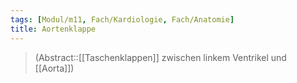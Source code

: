 ```yaml
---
tags: [Modul/m11, Fach/Kardiologie, Fach/Anatomie]
title: Aortenklappe
---
```

> (Abstract::[[Taschenklappen]] zwischen linkem Ventrikel und [[Aorta]])